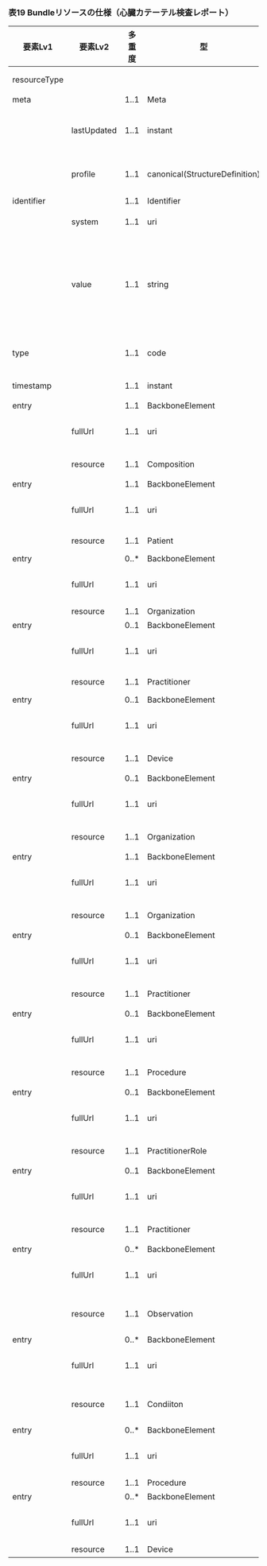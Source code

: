 ### 表19 Bundleリソースの仕様（心臓カテーテル検査レポート）

| 要素Lv1 | 要素Lv2 | 多重度 | 型 | 値 | 心カテレポートCDAとのマッピング | 説明 |
|---|---|---|---|---|---|---|
| resourceType |  |  |  | "Bundle" |  | Bundleリソースであることを示す。 |
| meta |  | 1..1 | Meta |  |  |  |
|  | lastUpdated | 1..1 | instant | "2023-12-25T20:21:32+09:00" |  | 最終更新日時。YYYY-MM-DDThh:mm:ss.sss+zz:zz。値は例示。 |
|  | profile | 1..1 | canonical(StructureDefinition) | "http://jpfhir.jp/fhir/SEAMAT/StructureDefinition/<BR>JP_Bundle_CCSReport" |  | 本リソースのプロファイルを識別するURLを指定する。値は固定。 |
| identifier |  | 1..1 | Identifier |  |  | この文書の文書ID。 |
|  | system | 1..1 | uri | "http://jpfhir.jp/fhir/core/IdSystem/documentInsta<BR>nce-identifier" |  | 文書IDの名前空間を表すURI。固定値。 |
|  | value | 1..1 | string | "1234567890_20231205_LJCS-300R_20231205101112.94.1<BR>4239.1002_20231205112233_200_1" |  | SS-MIX2拡張ストレージのコンテンツフォルダ名を以下の形式で指定する。値は例示。<BR><患者ID>_<診療日>_<データ種別>_<特定キー>_<発生日時>_<診療科コード>_<コンディションフラグ> |
| type |  | 1..1 | code | "document" |  | BundleリソースがDocumentタイプであることを示す。 |
| timestamp |  | 1..1 | instant |  |  | Bundleリソースの生成日時。 |
| entry |  | 1..1 | BackboneElement |  |  |  |
|  | fullUrl | 1..1 | uri | "urn:uuid:36a8b456-c875-4582-b19d-2dbe07ea3802" |  | エントリリスト内のリソースを一意に識別するためのUUID。値は例示。 |
|  | resource | 1..1 | Composition |  |  | 文書の目次情報およびテキストコンテンツ。 |
| entry |  | 1..1 | BackboneElement |  |  |  |
|  | fullUrl | 1..1 | uri | "urn:uuid:77fbc1a7-8e7e-494c-9763-6545a73afcc4" |  | エントリリスト内のリソースを一意に識別するためのUUID。値は例示。 |
|  | resource | 1..1 | Patient |  | recordTarget/patientRole/<BR>id, addr, telecom, patient | 対象患者の情報。 |
| entry |  | 0..* | BackboneElement |  |  |  |
|  | fullUrl | 1..1 | uri | "urn:uuid:86ca4d7f-f7d1-4185-8f51-10f40e95189c" |  | エントリリスト内のリソースを一意に識別するためのUUID。値は例示。 |
|  | resource | 1..1 | Organization |  | recordTarget/patientRole/providerOrganization | 対象患者の所属科の情報。 |
| entry |  | 0..1 | BackboneElement |  |  |  |
|  | fullUrl | 1..1 | uri | "urn:uuid:a78efb38-13d1-448a-ad68-5e28dfbdc306" |  | エントリリスト内のリソースを一意に識別するためのUUID。値は例示。 |
|  | resource | 1..1 | Practitioner |  | author/assignedAuthor/<BR>id, addr, telecom, assignedPerson | 文書の作成者の情報。 |
| entry |  | 0..1 | BackboneElement |  |  |  |
|  | fullUrl | 1..1 | uri | "urn:uuid:a78efb38-13d1-448a-ad68-5e28dfbdc306" |  | エントリリスト内のリソースを一意に識別するためのUUID。値は例示。 |
|  | resource | 1..1 | Device |  | author/assignedAuthor/<BR>id, assignedAuthoringDevice | 文書の作成システムの情報。 |
| entry |  | 0..1 | BackboneElement |  |  |  |
|  | fullUrl | 1..1 | uri | "urn:uuid:f2bd4ddc-c324-4bcd-8e7f-194e80c55086" |  | エントリリスト内のリソースを一意に識別するためのUUID。値は例示。 |
|  | resource | 1..1 | Organization |  | author/assignedAuthor/representedOrganization | 文書の作成医療機関の情報。 |
| entry |  | 1..1 | BackboneElement |  |  |  |
|  | fullUrl | 1..1 | uri | "urn:uuid:6cd03543-6a5b-4396-ab12-cd3b78171e0c" |  | エントリリスト内のリソースを一意に識別するためのUUID。値は例示。 |
|  | resource | 1..1 | Organization |  | custodian/assignedCustodian/representedCustodianOrganization | 文書の管理医療機関の情報。 |
| entry |  | 0..1 | BackboneElement |  |  |  |
|  | fullUrl | 1..1 | uri | "urn:uuid:7009c440-079f-4775-b281-7e754b9f382e" |  | エントリリスト内のリソースを一意に識別するためのUUID。値は例示。 |
|  | resource | 1..1 | Practitioner |  | authenticator/assignedEntity | 文書内容について責任を持つ職員の情報。 |
| entry |  | 0..1 | BackboneElement |  |  |  |
|  | fullUrl | 1..1 | uri | "urn:uuid:fa0c6541-aec6-483f-9b6d-175b5e838bf4" |  | エントリリスト内のリソースを一意に識別するためのUUID。値は例示。 |
|  | resource | 1..1 | Procedure |  |  | 文書の元になった検査の実施情報。 |
| entry |  | 0..1 | BackboneElement |  |  |  |
|  | fullUrl | 1..1 | uri | "urn:uuid:91278474-489b-48b9-a81b-62a84529a1fe" |  | エントリリスト内のリソースを一意に識別するためのUUID。値は例示。 |
|  | resource | 1..1 | PractitionerRole |  | documentationOf/serviceEvent/performer/functionCode | 文書の元になった検査の実施者の役割の情報。 |
| entry |  | 0..1 | BackboneElement |  |  |  |
|  | fullUrl | 1..1 | uri | "urn:uuid:4a59093e-b1c3-4c1d-a70c-0b968fac0747" |  | エントリリスト内のリソースを一意に識別するためのUUID。値は例示。 |
|  | resource | 1..1 | Practitioner |  | documentationOf/serviceEvent/performer/assignedEntity | 文書の元になった検査の実施者の情報。 |
| entry |  | 0..* | BackboneElement |  |  |  |
|  | fullUrl | 1..1 | uri | "urn:uuid:0321ce31-8088-4ffc-a26c-a707c0b06f57" |  | エントリリスト内のリソースを一意に識別するためのUUID。値は例示。 |
|  | resource | 1..1 | Observation |  | component/structuredBody/component/section/entry/observation | 年齢、過去の血行再建、術前情報、検査情報などの情報。 |
| entry |  | 0..* | BackboneElement |  |  |  |
|  | fullUrl | 1..1 | uri | "urn:uuid:d4d71934-e535-4029-a4c8-a4d098359e4d" |  | エントリリスト内のリソースを一意に識別するためのUUID。値は例示。 |
|  | resource | 1..1 | Condiiton |  | component/structuredBody/component/section/entry/observation | 併存疾患情報、冠危険因子、循環器疾患既往歴、PCI合併症の情報。 |
| entry |  | 0..* | BackboneElement |  |  |  |
|  | fullUrl | 1..1 | uri | "urn:uuid:48d9a025-d288-4359-be48-ec7f8617c587" |  | エントリリスト内のリソースを一意に識別するためのUUID。値は例示。 |
|  | resource | 1..1 | Procedure |  | component/structuredBody/component/section/entry/observation | PCI処置の情報。 |
| entry |  | 0..* | BackboneElement |  |  |  |
|  | fullUrl | 1..1 | uri | "urn:uuid:b98bd02e-fda9-4879-80cf-496c996fcb02" |  | エントリリスト内のリソースを一意に識別するためのUUID。値は例示。 |
|  | resource | 1..1 | Device |  | component/structuredBody/component/section/entry/observation | PCI使用機器の情報。 |
